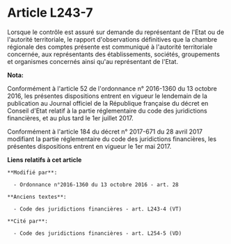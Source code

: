 # Article L243-7

Lorsque le contrôle est assuré sur demande du représentant de l'Etat ou de l'autorité territoriale, le rapport d'observations
définitives que la chambre régionale des comptes présente est communiqué à l'autorité territoriale concernée, aux
représentants des établissements, sociétés, groupements et organismes concernés ainsi qu'au représentant de l'Etat.

**Nota:**

Conformément à l'article 52 de l'ordonnance n° 2016-1360 du 13 octobre 2016, les présentes dispositions entrent en vigueur le
lendemain de la publication au Journal officiel de la République française du décret en Conseil d'Etat relatif à la partie
réglementaire du code des juridictions financières, et au plus tard le 1er juillet 2017.

Conformément à l'article 184 du décret n° 2017-671 du 28 avril 2017 modifiant la partie réglementaire du code des
juridictions financières, les présentes dispositions entrent en vigueur le 1er mai 2017.

**Liens relatifs à cet article**

	**Modifié par**:

	  - Ordonnance n°2016-1360 du 13 octobre 2016 - art. 28

	**Anciens textes**:

	  - Code des juridictions financières - art. L243-4 (VT)

	**Cité par**:

	  - Code des juridictions financières - art. L254-5 (VD)
